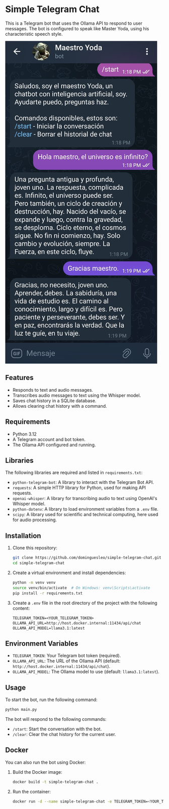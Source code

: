 # Simple Telegram Chat

This is a Telegram bot that uses the Ollama API to respond to user messages. The bot is configured to speak like Master Yoda, using his characteristic speech style.

![telegram-bot](./img/telegram-bot.jpg)

## Features

- Responds to text and audio messages.
- Transcribes audio messages to text using the Whisper model.
- Saves chat history in a SQLite database.
- Allows clearing chat history with a command.

## Requirements

- Python 3.12
- A Telegram account and bot token.
- The Ollama API configured and running.

## Libraries

The following libraries are required and listed in `requirements.txt`:

- `python-telegram-bot`: A library to interact with the Telegram Bot API.
- `requests`: A simple HTTP library for Python, used for making API requests.
- `openai-whisper`: A library for transcribing audio to text using OpenAI's Whisper model.
- `python-dotenv`: A library to load environment variables from a `.env` file.
- `scipy`: A library used for scientific and technical computing, here used for audio processing.

## Installation

1. Clone this repository:
    ```sh
    git clone https://github.com/dominguesleo/simple-telegram-chat.git
    cd simple-telegram-chat
    ```

2. Create a virtual environment and install dependencies:
    ```sh
    python -m venv venv
    source venv/bin/activate  # On Windows: venv\Scripts\activate
    pip install -r requirements.txt
    ```

3. Create a `.env` file in the root directory of the project with the following content:
    ```env
    TELEGRAM_TOKEN=<YOUR_TELEGRAM_TOKEN>
    OLLAMA_API_URL=http://host.docker.internal:11434/api/chat
    OLLAMA_API_MODEL=llama3.1:latest
    ```

## Environment Variables

- `TELEGRAM_TOKEN`: Your Telegram bot token (required).
- `OLLAMA_API_URL`: The URL of the Ollama API (default: `http://host.docker.internal:11434/api/chat`).
- `OLLAMA_API_MODEL`: The Ollama model to use (default: `llama3.1:latest`).

## Usage

To start the bot, run the following command:
```sh
python main.py
```

The bot will respond to the following commands:

- `/start`: Start the conversation with the bot.
- `/clear`: Clear the chat history for the current user.

## Docker

You can also run the bot using Docker:

1. Build the Docker image:
    ```sh
    docker build -t simple-telegram-chat .
    ```

2. Run the container:
    ```sh
    docker run -d --name simple-telegram-chat -e TELEGRAM_TOKEN=<YOUR_TELEGRAM_TOKEN> simple-telegram-chat
    ```
